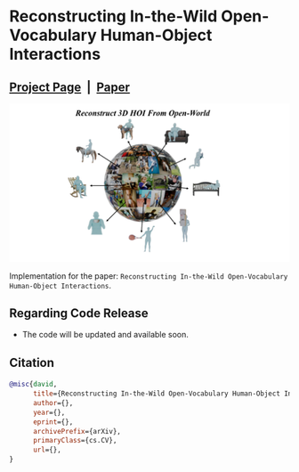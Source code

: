 # Reconstructing In-the-Wild Open-Vocabulary Human-Object Interactions



## [Project Page](https://wenboran2002.github.io/3dhoi/) &nbsp;|&nbsp; [Paper]([https://arxiv.org/](https://arxiv.org/abs/2503.15898)) 

![demo.png](./assets/teaser.png)

Implementation for the paper: `Reconstructing In-the-Wild Open-Vocabulary Human-Object Interactions`.

## Regarding Code Release
- The code will be updated and available soon.
<!-- ## News -->

## Citation
```bibtex
@misc{david,
      title={Reconstructing In-the-Wild Open-Vocabulary Human-Object Interactions}, 
      author={},
      year={},
      eprint={},
      archivePrefix={arXiv},
      primaryClass={cs.CV},
      url={}, 
}
```

